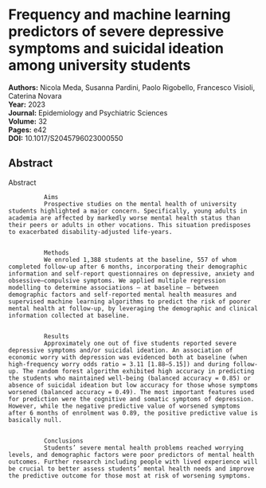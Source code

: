 # Frequency and machine learning predictors of severe depressive symptoms and suicidal ideation among university students

**Authors:** Nicola Meda, Susanna Pardini, Paolo Rigobello, Francesco Visioli, Caterina Novara  
**Year:** 2023  
**Journal:** Epidemiology and Psychiatric Sciences  
**Volume:** 32  
**Pages:** e42  
**DOI:** 10.1017/S2045796023000550  

## Abstract
Abstract
            
              Aims
              Prospective studies on the mental health of university students highlighted a major concern. Specifically, young adults in academia are affected by markedly worse mental health status than their peers or adults in other vocations. This situation predisposes to exacerbated disability-adjusted life-years.
            
            
              Methods
              We enroled 1,388 students at the baseline, 557 of whom completed follow-up after 6 months, incorporating their demographic information and self-report questionnaires on depressive, anxiety and obsessive–compulsive symptoms. We applied multiple regression modelling to determine associations – at baseline – between demographic factors and self-reported mental health measures and supervised machine learning algorithms to predict the risk of poorer mental health at follow-up, by leveraging the demographic and clinical information collected at baseline.
            
            
              Results
              Approximately one out of five students reported severe depressive symptoms and/or suicidal ideation. An association of economic worry with depression was evidenced both at baseline (when high-frequency worry odds ratio = 3.11 [1.88–5.15]) and during follow-up. The random forest algorithm exhibited high accuracy in predicting the students who maintained well-being (balanced accuracy = 0.85) or absence of suicidal ideation but low accuracy for those whose symptoms worsened (balanced accuracy = 0.49). The most important features used for prediction were the cognitive and somatic symptoms of depression. However, while the negative predictive value of worsened symptoms after 6 months of enrolment was 0.89, the positive predictive value is basically null.
            
            
              Conclusions
              Students’ severe mental health problems reached worrying levels, and demographic factors were poor predictors of mental health outcomes. Further research including people with lived experience will be crucial to better assess students’ mental health needs and improve the predictive outcome for those most at risk of worsening symptoms.

